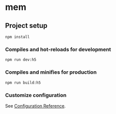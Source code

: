 # mem

## Project setup
```
npm install
```

### Compiles and hot-reloads for development
```
npm run dev:h5
```

### Compiles and minifies for production
```
npm run build:h5
```

### Customize configuration
See [Configuration Reference](https://cli.vuejs.org/config/).
